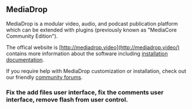 MediaDrop
----------

MediaDrop is a modular video, audio, and podcast publication platform which can
be extended with plugins (previously known as "MediaCore Community Edition").

The offical website is [http://mediadrop.video](http://mediadrop.video/) contains
more information about the software including
[installation documentation](http://mediadrop.video/docs/install/).

If you require help with MediaDrop customization or installation, check out our
friendly [community forums](http://mediadrop.video/community).


### Fix the add files user interface, fix the comments user interface, remove flash from user control.